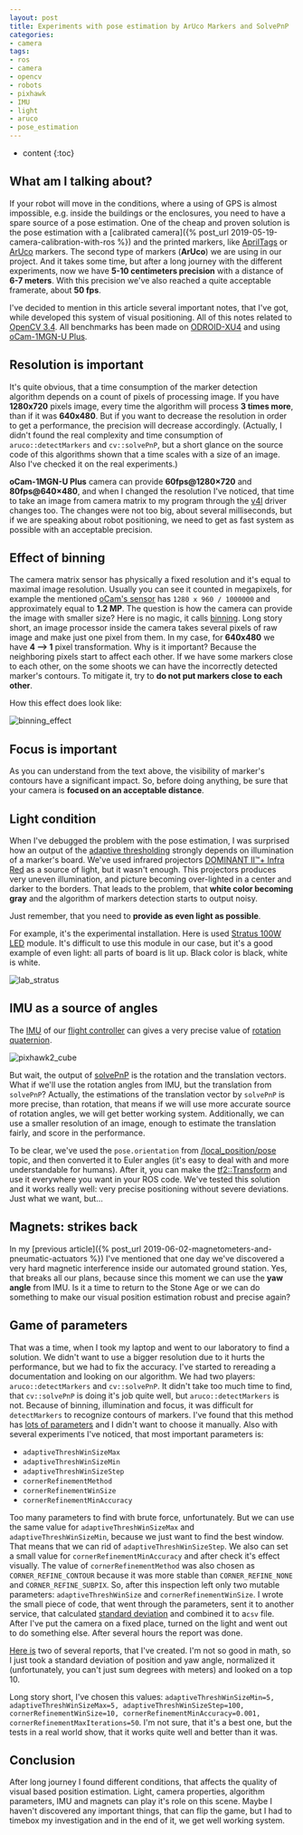 ```yaml
---
layout: post
title: Experiments with pose estimation by ArUco Markers and SolvePnP
categories:
- camera
tags:
- ros
- camera
- opencv
- robots
- pixhawk
- IMU
- light
- aruco
- pose_estimation
---
```


* content
{:toc}

## What am I talking about?

If your robot will move in the conditions, where a using of GPS is almost impossible, e.g. inside the buildings or the enclosures, you need to have a spare source of a pose estimation. One of the cheap and proven solution is the pose estimation with a [calibrated camera]({% post_url 2019-05-19-camera-calibration-with-ros %}) and the printed markers, like [AprilTags](https://github.com/AprilRobotics/apriltag) or [ArUco](https://docs.opencv.org/3.1.0/d5/dae/tutorial_aruco_detection.html) markers. The second type of markers (**ArUco**) we are using in our project. And it takes some time, but after a long journey with the different experiments, now we have **5-10 centimeters precision** with a distance of **6-7 meters**. With this precision we've also reached a quite acceptable framerate, about **50 fps**.

I've decided to mention in this article several important notes, that I've got, while developed this system of visual positioning.
All of this notes related to [OpenCV 3.4](https://docs.opencv.org/3.4.6/d9/d6a/group__aruco.html). All benchmarks has been made on [ODROID-XU4](https://forum.odroid.com/viewtopic.php?t=20864) and using [oCam-1MGN-U Plus](https://www.hardkernel.com/shop/ocam-1mgn-u-plus-1mp-usb3-0-mono-global-shutter/).

## Resolution is important

It's quite obvious, that a time consumption of the marker detection algorithm depends on a count of pixels of processing image. If you have **1280x720** pixels image, every time the algorithm will process **3 times more**, than if it was **640x480**. But if you want to decrease the resolution in order to get a performance, the precision will decrease accordingly. (Actually, I didn't found the real complexity and time consumption of `aruco::detectMarkers` and `cv::solvePnP`, but a short glance on the source code of this algorithms shown that a time scales with a size of an image. Also I've checked it on the real experiments.)

**oCam-1MGN-U Plus** camera can provide **60fps@1280×720** and **80fps@640×480**, and when I changed the resolution I've noticed, that time to take an image from camera matrix to my program through the [v4l](http://wiki.ros.org/usb_cam) driver changes too. The changes were not too big, about several milliseconds, but if we are speaking about robot positioning, we need to get as fast system as possible with an acceptable precision.

## Effect of binning

The camera matrix sensor has physically a fixed resolution and it's equal to maximal image resolution. Usually you can see it counted in megapixels, for example the mentioned [oCam's sensor](https://www.onsemi.com/PowerSolutions/product.do?id=AR0135AT) has `1280 x 960 / 1000000` and approximately equal to **1.2 MP**.
The question is how the camera can provide the image with smaller size? Here is no magic, it calls [binning](https://www.baslerweb.com/en/sales-support/knowledge-base/frequently-asked-questions/what-is-binning/15191/). Long story short, an image processor inside the camera takes several pixels of raw image and make just one pixel from them. In my case, for **640x480** we have **4 --> 1** pixel transformation. Why is it important? Because the neighboring pixels start to affect each other. If we have some markers close to each other, on the some shoots we can have the incorrectly detected marker's contours. To mitigate it, try to **do not put markers close to each other**.

How this effect does look like:

![binning_effect](/assets/images/experiments-with-pose-estimations-and-aruco/binning_effect.png)

## Focus is important

As you can understand from the text above, the visibility of marker's contours have a significant impact. So, before doing anything, be sure that your camera is **focused on an acceptable distance**.

## Light condition

When I've debugged the problem with the pose estimation, I was surprised how an output of the [adaptive thresholding](https://docs.opencv.org/3.4.0/d7/d1b/group__imgproc__misc.html#ga72b913f352e4a1b1b397736707afcde3) strongly depends on illumination of a marker's board.
We've used infrared projectors [DOMINANT II™+ Infra Red](http://www.irtechnologies.ru/infra-red-d252.html) as a source of light, but it wasn't enough. This projectors produces very uneven illumination, and picture becoming over-lighted in a center and darker to the borders. That leads to the problem, that __white color becoming gray__ and the algorithm of markers detection starts to output noisy.

Just remember, that you need to __provide as even light as possible__.

For example, it's the experimental installation. Here is used [Stratus 100W LED](https://www.stratusleds.com/module/) module. It's difficult to use this module in our case, but it's a good example of even light: all parts of board is lit up. Black color is black, white is white.

![lab_stratus](/assets/images/experiments-with-pose-estimations-and-aruco/lab.jpg)

## IMU as a source of angles

The [IMU](https://en.wikipedia.org/wiki/Inertial_measurement_unit) of our [flight controller](https://docs.px4.io/en/flight_controller/pixhawk-2.html) can gives a very precise value of [rotation quaternion](https://en.wikipedia.org/wiki/Quaternions_and_spatial_rotation).

![pixhawk2_cube](/assets/images/experiments-with-pose-estimations-and-aruco/pixhawk2_cube_hero.png)

But wait, the output of [solvePnP](https://docs.opencv.org/3.4.6/d9/d0c/group__calib3d.html#ga549c2075fac14829ff4a58bc931c033d) is the rotation and the translation vectors. What if we'll use the rotation angles from IMU, but the translation from `solvePnP`? Actually, the estimations of the translation vector by `solvePnP` is more precise, than rotation, that means if we will use more accurate source of rotation angles, we will get better working system. Additionally, we can use a smaller resolution of an image, enough to estimate the translation fairly, and score in the performance.

To be clear, we've used the `pose.orientation` from [/local_position/pose](http://wiki.ros.org/mavros#mavros.2BAC8-Plugins.local_position) topic, and then converted it to Euler angles (it's easy to deal with and more understandable for humans). After it, you can make the [tf2::Transform](http://docs.ros.org/jade/api/geometry_msgs/html/msg/Transform.html) and use it everywhere you want in your ROS code.
We've tested this solution and it works really well: very precise positioning without severe deviations. Just what we want, but...

## Magnets: strikes back

In my [previous article]({% post_url 2019-06-02-magnetometers-and-pneumatic-actuators %}) I've mentioned that one day we've discovered a very hard magnetic interference inside our automated ground station. Yes, that breaks all our plans, because since this moment we can use the **yaw angle** from IMU. Is it a time to return to the Stone Age or we can do something to make our visual position estimation robust and precise again?

## Game of parameters

That was a time, when I took my laptop and went to our laboratory to find a solution. We didn't want to use a bigger resolution due to it hurts the performance, but we had to fix the accuracy.
I've started to rereading a documentation and looking on our algorithm. We had two players: `aruco::detectMarkers` and `cv::solvePnP`. It didn't take too much time to find, that `cv::solvePnP` is doing it's job quite well, but `aruco::detectMarkers` is not. Because of binning, illumination and focus, it was difficult for `detectMarkers` to recognize contours of markers. I've found that this method has [lots of parameters](https://docs.opencv.org/3.4.1/d1/dcd/structcv_1_1aruco_1_1DetectorParameters.html) and I didn't want to choose it manually. Also with several experiments I've noticed, that most important parameters is:
* `adaptiveThreshWinSizeMax`
* `adaptiveThreshWinSizeMin`
* `adaptiveThreshWinSizeStep`
* `cornerRefinementMethod`
* `cornerRefinementWinSize`
* `cornerRefinementMinAccuracy`

Too many parameters to find with brute force, unfortunately. But we can use the same value for `adaptiveThreshWinSizeMax` and `adaptiveThreshWinSizeMin`, because we just want to find the best window. That means that we can rid of `adaptiveThreshWinSizeStep`. We also can set a small value for `cornerRefinementMinAccuracy` and after check it's effect visually. The value of `cornerRefinementMethod` was also chosen as `CORNER_REFINE_CONTOUR` because it was more stable than `CORNER_REFINE_NONE` and `CORNER_REFINE_SUBPIX`.
So, after this inspection left only two mutable parameters: `adaptiveThreshWinSize` and `cornerRefinementWinSize`.
I wrote the small piece of code, that went through the parameters, sent it to another service, that calculated [standard deviation](https://en.wikipedia.org/wiki/Standard_deviation) and combined it to a`csv` file. After I've put the camera on a fixed place, turned on the light and went out to do something else. After several hours the report was done.

[Here is](https://docs.google.com/spreadsheets/d/1EDb3lZr4qxF3SI_sTS4PJj2DlKOLGCD5HGJkCgIwjaA/edit?usp=sharing) two of several reports, that I've created. I'm not so good in math, so I just took a standard deviation of position and yaw angle, normalized it (unfortunately, you can't just sum degrees with meters) and looked on a top 10.

Long story short, I've chosen this values: `adaptiveThreshWinSizeMin=5, adaptiveThreshWinSizeMax=5, adaptiveThreshWinSizeStep=100, cornerRefinementWinSize=10, cornerRefinementMinAccuracy=0.001, cornerRefinementMaxIterations=50`. I'm not sure, that it's a best one, but the tests in a real world show, that it works quite well and better than it was.

## Conclusion

After long journey I found different conditions, that affects the quality of visual based position estimation. Light, camera properties, algorithm parameters, IMU and  magnets can play it's role on this scene. Maybe I haven't discovered any important things, that can flip the game, but I had to timebox my investigation and in the end of it, we get well working system.

